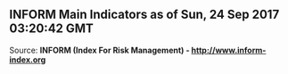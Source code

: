 ## INFORM Main Indicators as of Sun, 24 Sep 2017 03:20:42 GMT

Source: **INFORM (Index For Risk Management) - http://www.inform-index.org**